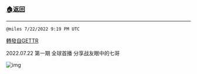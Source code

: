 ###  [:house:返回](README.md)
---


`@miles 7/22/2022 9:19 PM UTC`

[轉發自GETTR](https://gettr.com/post/p1jd0o8d228)

2022.07.22 第一期 全球首播 分享战友眼中的七哥

![img](https://media.gettr.com/group18/origin/2022/07/22/21/933c991a-87c5-dbae-ba24-0fb34f8b7823/6383d6c383a688bc0ce747d8282e44b3.jpeg)
